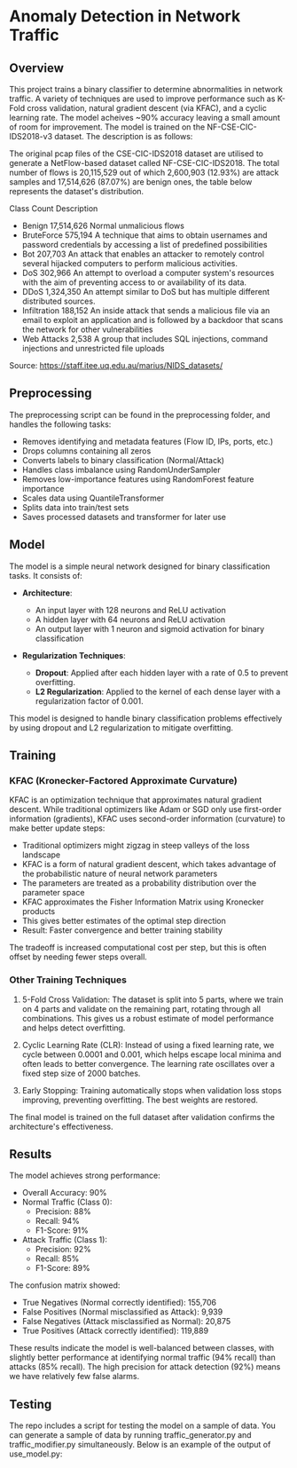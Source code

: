 # Anomaly Detection in Network Traffic

## Overview

This project trains a binary classifier to determine abnormalities in network traffic. A variety of techniques are used to improve performance such as K-Fold cross validation, 
natural gradient descent (via KFAC), and a cyclic learning rate. The model acheives ~90% accuracy leaving a small amount of room for improvement. The model is trained on the NF-CSE-CIC-IDS2018-v3 dataset. The description is as follows:

The original pcap files of the CSE-CIC-IDS2018 dataset are utilised to generate a NetFlow-based dataset called NF-CSE-CIC-IDS2018. The total number of flows is 20,115,529 out of which 2,600,903 (12.93%) are attack samples and 17,514,626 (87.07%) are benign ones, the table below represents the dataset's distribution.

Class	Count	Description
- Benign	17,514,626	Normal unmalicious flows
- BruteForce	575,194	A technique that aims to obtain usernames and password credentials by accessing a list of predefined possibilities
- Bot	207,703	An attack that enables an attacker to remotely control several hijacked computers to perform malicious activities.
- DoS	302,966	An attempt to overload a computer system's resources with the aim of preventing access to or availability of its data.
- DDoS	1,324,350	An attempt similar to DoS but has multiple different distributed sources.
- Infiltration	188,152	An inside attack that sends a malicious file via an email to exploit an application and is followed by a backdoor that scans the network for other vulnerabilities
- Web Attacks	2,538	A group that includes SQL injections, command injections and unrestricted file uploads

Source: https://staff.itee.uq.edu.au/marius/NIDS_datasets/

## Preprocessing

The preprocessing script can be found in the preprocessing folder, and handles the following tasks:
- Removes identifying and metadata features (Flow ID, IPs, ports, etc.)
- Drops columns containing all zeros
- Converts labels to binary classification (Normal/Attack)
- Handles class imbalance using RandomUnderSampler
- Removes low-importance features using RandomForest feature importance
- Scales data using QuantileTransformer
- Splits data into train/test sets
- Saves processed datasets and transformer for later use

## Model

The model is a simple neural network designed for binary classification tasks. It consists of:

- **Architecture**: 
  - An input layer with 128 neurons and ReLU activation
  - A hidden layer with 64 neurons and ReLU activation
  - An output layer with 1 neuron and sigmoid activation for binary classification

- **Regularization Techniques**:
  - **Dropout**: Applied after each hidden layer with a rate of 0.5 to prevent overfitting.
  - **L2 Regularization**: Applied to the kernel of each dense layer with a regularization factor of 0.001.

This model is designed to handle binary classification problems effectively by using dropout and L2 regularization to mitigate overfitting.

## Training

### KFAC (Kronecker-Factored Approximate Curvature)
KFAC is an optimization technique that approximates natural gradient descent. While traditional optimizers like Adam or SGD only use first-order information (gradients), KFAC uses second-order information (curvature) to make better update steps:

- Traditional optimizers might zigzag in steep valleys of the loss landscape
- KFAC is a form of natural gradient descent, which takes advantage of the probabilistic nature of neural network parameters
- The parameters are treated as a probability distribution over the parameter space
- KFAC approximates the Fisher Information Matrix using Kronecker products
- This gives better estimates of the optimal step direction
- Result: Faster convergence and better training stability

The tradeoff is increased computational cost per step, but this is often offset by needing fewer steps overall.

### Other Training Techniques
1. 5-Fold Cross Validation: The dataset is split into 5 parts, where we train on 4 parts and validate on the remaining part, rotating through all combinations. This gives us a robust estimate of model performance and helps detect overfitting.

2. Cyclic Learning Rate (CLR): Instead of using a fixed learning rate, we cycle between 0.0001 and 0.001, which helps escape local minima and often leads to better convergence. The learning rate oscillates over a fixed step size of 2000 batches.

3. Early Stopping: Training automatically stops when validation loss stops improving, preventing overfitting. The best weights are restored.

The final model is trained on the full dataset after validation confirms the architecture's effectiveness.


## Results

The model achieves strong performance:

- Overall Accuracy: 90%
- Normal Traffic (Class 0):
  - Precision: 88%
  - Recall: 94%
  - F1-Score: 91%
- Attack Traffic (Class 1):
  - Precision: 92%
  - Recall: 85%
  - F1-Score: 89%

The confusion matrix showed:
- True Negatives (Normal correctly identified): 155,706
- False Positives (Normal misclassified as Attack): 9,939
- False Negatives (Attack misclassified as Normal): 20,875
- True Positives (Attack correctly identified): 119,889

These results indicate the model is well-balanced between classes, with slightly better performance at identifying normal traffic (94% recall) than attacks (85% recall). The high precision for attack detection (92%) means we have relatively few false alarms.

## Testing

The repo includes a script for testing the model on a sample of data. You can generate a sample of data by running traffic_generator.py and traffic_modifier.py simultaneously. Below is an example of the output of use_model.py:
